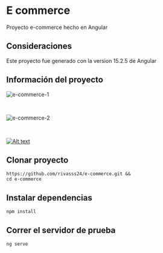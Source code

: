 # E commerce 
Proyecto e-commerce hecho en Angular

## Consideraciones 
Este proyecto fue generado con la version 15.2.5 de Angular

## Información del proyecto 

![e-commerce-1](https://user-images.githubusercontent.com/80996376/232508016-d456b705-0289-4e2c-9bf3-b3e052e7cad8.png)

<br />

![e-commerce-2](https://user-images.githubusercontent.com/80996376/232508058-2f17c6ec-892d-4e3b-a192-b7b9490828de.png)

<br>

[![Alt text]()](https://www.youtube.com/watch?v=AIVoEF_79Us)

## Clonar proyecto
```$
https://github.com/rivasss24/e-commerce.git &&
cd e-commerce
```
## Instalar dependencias
```$
npm install
```

## Correr el servidor de prueba
```$
ng serve
```

